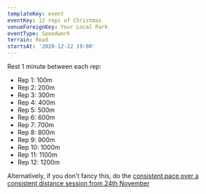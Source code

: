 ```yaml
---
templateKey: event
eventKey: 12 reps of Christmas
venueForeignKey: Your Local Park
eventType: Speedwork
terrain: Road
startsAt: '2020-12-22 19:00'
---
```

Rest 1 minute between each rep:

* Rep 1: 100m
* Rep 2: 200m
* Rep 3: 300m
* Rep 4: 400m
* Rep 5: 500m
* Rep 6: 600m
* Rep 7: 700m
* Rep 8: 800m
* Rep 9: 900m
* Rep 10: 1000m
* Rep 11: 1100m
* Rep 12: 1200m

Alternatively, if you don't fancy this, do the [consistent pace over a consistent distance session from 24th November](/events/2020-11-24-19-00-consistent-pace-over-a-consistent-distance/)
